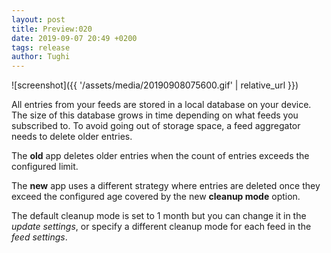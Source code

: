 ```yaml
---
layout: post
title: Preview:020
date: 2019-09-07 20:49 +0200
tags: release
author: Tughi
---
```


![screenshot]({{ '/assets/media/20190908075600.gif' | relative_url }})

All entries from your feeds are stored in a local database on your device. The size of this database grows in time depending on what feeds you subscribed to. To avoid going out of storage space, a feed aggregator needs to delete older entries.

The **old** app deletes older entries when the count of entries exceeds the configured limit.

The **new** app uses a different strategy where entries are deleted once they exceed the configured age covered by the new **cleanup mode** option.

The default cleanup mode is set to 1 month but you can change it in the *update settings*, or specify a different cleanup mode for each feed in the *feed settings*.
